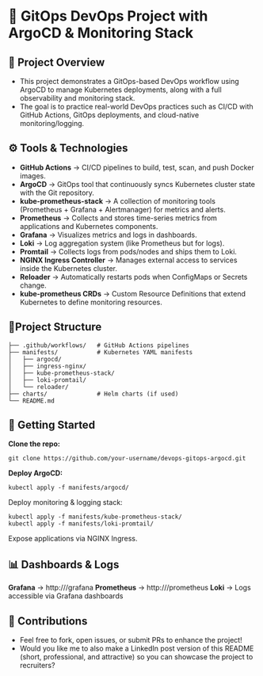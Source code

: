# 🚀 GitOps DevOps Project with ArgoCD & Monitoring Stack

## 📌 Project Overview
- This project demonstrates a GitOps-based DevOps workflow using ArgoCD to manage Kubernetes deployments, along with a full observability and monitoring stack.
- The goal is to practice real-world DevOps practices such as CI/CD with GitHub Actions, GitOps deployments, and cloud-native monitoring/logging.

## ⚙️ Tools & Technologies
- **GitHub Actions** → CI/CD pipelines to build, test, scan, and push Docker images.
- **ArgoCD** → GitOps tool that continuously syncs Kubernetes cluster state with the Git repository.
- **kube-prometheus-stack** → A collection of monitoring tools (Prometheus + Grafana + Alertmanager) for metrics and alerts.
- **Prometheus** → Collects and stores time-series metrics from applications and Kubernetes components.
- **Grafana** → Visualizes metrics and logs in dashboards.
- **Loki** → Log aggregation system (like Prometheus but for logs).
- **Promtail** → Collects logs from pods/nodes and ships them to Loki.
- **NGINX Ingress Controller** → Manages external access to services inside the Kubernetes cluster.
- **Reloader** → Automatically restarts pods when ConfigMaps or Secrets change.
- **kube-prometheus CRDs** → Custom Resource Definitions that extend Kubernetes to define monitoring resources.
<!-- ## 🏗️ Architecture -->
## 📂Project Structure 
```.
├── .github/workflows/   # GitHub Actions pipelines
├── manifests/           # Kubernetes YAML manifests
│   ├── argocd/
│   ├── ingress-nginx/
│   ├── kube-prometheus-stack/
│   ├── loki-promtail/
│   └── reloader/
├── charts/              # Helm charts (if used)
└── README.md
```
## 🚀 Getting Started
**Clone the repo:**
```
git clone https://github.com/your-username/devops-gitops-argocd.git
```
**Deploy ArgoCD:** 
```
kubectl apply -f manifests/argocd/
```
Deploy monitoring & logging stack:
```
kubectl apply -f manifests/kube-prometheus-stack/
kubectl apply -f manifests/loki-promtail/
```
Expose applications via NGINX Ingress.
## 📊 Dashboards & Logs
**Grafana** → http://<ingress-url>/grafana
**Prometheus** → http://<ingress-url>/prometheus
**Loki** → Logs accessible via Grafana dashboards

## 🤝 Contributions
- Feel free to fork, open issues, or submit PRs to enhance the project!
- Would you like me to also make a LinkedIn post version of this README (short, professional, and attractive) so you can showcase the project to recruiters?
